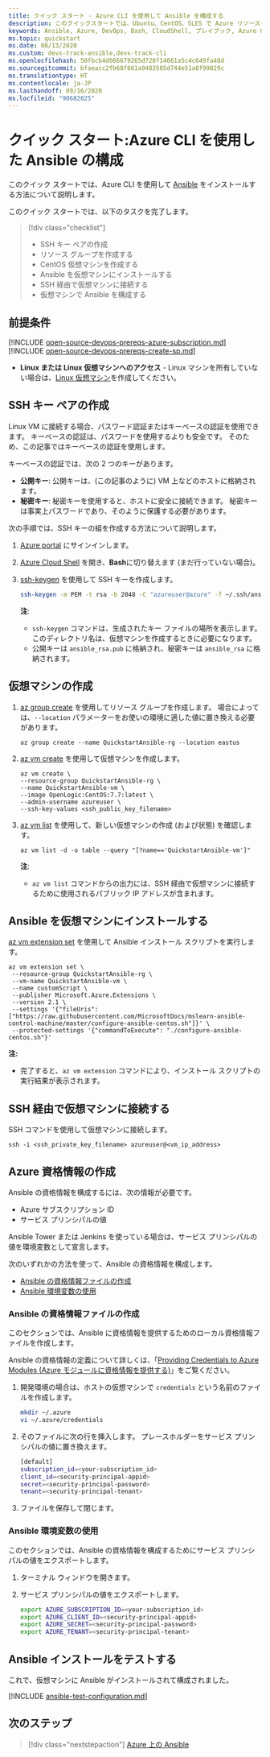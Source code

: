 ```yaml
---
title: クイック スタート - Azure CLI を使用して Ansible を構成する
description: このクイックスタートでは、Ubuntu、CentOS、SLES で Azure リソースを管理するため、Ansible をインストールして構成する方法を説明します
keywords: Ansible, Azure, DevOps, Bash, CloudShell, プレイブック, Azure CLI
ms.topic: quickstart
ms.date: 08/13/2020
ms.custom: devx-track-ansible,devx-track-cli
ms.openlocfilehash: 50fbcb4d086679265d728f14061a5c4c649fa48d
ms.sourcegitcommit: bfaeacc2fb68f861a9403585d744e51a8f99829c
ms.translationtype: HT
ms.contentlocale: ja-JP
ms.lasthandoff: 09/16/2020
ms.locfileid: "90682025"
---
```

# <a name="quickstart-configure-ansible-using-azure-cli"></a>クイック スタート:Azure CLI を使用した Ansible の構成

このクイック スタートでは、Azure CLI を使用して [Ansible](https://docs.ansible.com/) をインストールする方法について説明します。

このクイック スタートでは、以下のタスクを完了します。

> [!div class="checklist"]
> * SSH キー ペアの作成
> * リソース グループを作成する
> * CentOS 仮想マシンを作成する 
> * Ansible を仮想マシンにインストールする
> * SSH 経由で仮想マシンに接続する
> * 仮想マシンで Ansible を構成する

## <a name="prerequisites"></a>前提条件

[!INCLUDE [open-source-devops-prereqs-azure-subscription.md](../includes/open-source-devops-prereqs-azure-subscription.md)]
[!INCLUDE [open-source-devops-prereqs-create-sp.md](../includes/open-source-devops-prereqs-create-service-principal.md)]
- **Linux または Linux 仮想マシンへのアクセス** - Linux マシンを所有していない場合は、[Linux 仮想マシン](/azure/virtual-network/quick-create-cli)を作成してください。

## <a name="create-an-ssh-key-pair"></a>SSH キー ペアの作成

Linux VM に接続する場合、パスワード認証またはキーベースの認証を使用できます。 キーベースの認証は、パスワードを使用するよりも安全です。 そのため、この記事ではキーベースの認証を使用します。

キーベースの認証では、次の 2 つのキーがあります。

- **公開キー**: 公開キーは、(この記事のように) VM 上などのホストに格納されます。
- **秘密キー**: 秘密キーを使用すると、ホストに安全に接続できます。 秘密キーは事実上パスワードであり、そのように保護する必要があります。
        
次の手順では、SSH キーの組を作成する方法について説明します。

1. [Azure portal](https://portal.azure.com) にサインインします。

1. [Azure Cloud Shell](/azure/cloud-shell/overview) を開き、**Bash**に切り替えます (まだ行っていない場合)。

1. [ssh-keygen](https://www.ssh.com/ssh/keygen/) を使用して SSH キーを作成します。

    ```bash
    ssh-keygen -m PEM -t rsa -b 2048 -C "azureuser@azure" -f ~/.ssh/ansible_rsa -N ""
    ```

    **注**:

    - `ssh-keygen` コマンドは、生成されたキー ファイルの場所を表示します。 このディレクトリ名は、仮想マシンを作成するときに必要になります。
    - 公開キーは `ansible_rsa.pub` に格納され、秘密キーは `ansible_rsa` に格納されます。

## <a name="create-a-virtual-machine"></a>仮想マシンの作成

1. [az group create](/cli/azure/group#az-group-create) を使用してリソース グループを作成します。 場合によっては、`--location` パラメーターをお使いの環境に適した値に置き換える必要があります。

    ```azurecli
    az group create --name QuickstartAnsible-rg --location eastus
    ```

1. [az vm create](/cli/azure/vm#az-vm-create) を使用して仮想マシンを作成します。

    ```azurecli
    az vm create \
    --resource-group QuickstartAnsible-rg \
    --name QuickstartAnsible-vm \
    --image OpenLogic:CentOS:7.7:latest \
    --admin-username azureuser \
    --ssh-key-values <ssh_public_key_filename>
    ```

1. [az vm list](/cli/azure/vm#az-vm-list) を使用して、新しい仮想マシンの作成 (および状態) を確認します。

    ```azurecli
    az vm list -d -o table --query "[?name=='QuickstartAnsible-vm']"
    ```

    **注**:

    - `az vm list` コマンドからの出力には、SSH 経由で仮想マシンに接続するために使用されるパブリック IP アドレスが含まれます。

## <a name="install-ansible-on-the-virtual-machine"></a>Ansible を仮想マシンにインストールする

[az vm extension set](/cli/azure/vm/extension?#az-vm-extension-set) を使用して Ansible インストール スクリプトを実行します。

```azurecli
az vm extension set \
 --resource-group QuickstartAnsible-rg \
 --vm-name QuickstartAnsible-vm \
 --name customScript \
 --publisher Microsoft.Azure.Extensions \
 --version 2.1 \
 --settings '{"fileUris":["https://raw.githubusercontent.com/MicrosoftDocs/mslearn-ansible-control-machine/master/configure-ansible-centos.sh"]}' \
 --protected-settings '{"commandToExecute": "./configure-ansible-centos.sh"}'
```

**注:**

- 完了すると、`az vm extension` コマンドにより、インストール スクリプトの実行結果が表示されます。

## <a name="connect-to-your-virtual-machine-via-ssh"></a>SSH 経由で仮想マシンに接続する

SSH コマンドを使用して仮想マシンに接続します。

```azurecli
ssh -i <ssh_private_key_filename> azureuser@<vm_ip_address>
```

## <a name="create-azure-credentials"></a>Azure 資格情報の作成

Ansible の資格情報を構成するには、次の情報が必要です。

* Azure サブスクリプション ID
* サービス プリンシパルの値

Ansible Tower または Jenkins を使っている場合は、サービス プリンシパルの値を環境変数として宣言します。

次のいずれかの方法を使って、Ansible の資格情報を構成します。

- [Ansible の資格情報ファイルの作成](#file-credentials)
- [Ansible 環境変数の使用](#env-credentials)

### <a name="span-idfile-credentials-create-ansible-credentials-file"></a><span id="file-credentials"/> Ansible の資格情報ファイルの作成

このセクションでは、Ansible に資格情報を提供するためのローカル資格情報ファイルを作成します。

Ansible の資格情報の定義について詳しくは、「[Providing Credentials to Azure Modules (Azure モジュールに資格情報を提供する)](https://docs.ansible.com/ansible/guide_azure.html#providing-credentials-to-azure-modules)」をご覧ください。

1. 開発環境の場合は、ホストの仮想マシンで `credentials` という名前のファイルを作成します。

    ```bash
    mkdir ~/.azure
    vi ~/.azure/credentials
    ```

1. そのファイルに次の行を挿入します。 プレースホルダーをサービス プリンシパルの値に置き換えます。

    ```bash
    [default]
    subscription_id=<your-subscription_id>
    client_id=<security-principal-appid>
    secret=<security-principal-password>
    tenant=<security-principal-tenant>
    ```

1. ファイルを保存して閉じます。

### <a name="span-idenv-credentialsuse-ansible-environment-variables"></a><span id="env-credentials"/>Ansible 環境変数の使用

このセクションでは、Ansible の資格情報を構成するためにサービス プリンシパルの値をエクスポートします。

1. ターミナル ウィンドウを開きます。

1. サービス プリンシパルの値をエクスポートします。

    ```bash
    export AZURE_SUBSCRIPTION_ID=<your-subscription_id>
    export AZURE_CLIENT_ID=<security-principal-appid>
    export AZURE_SECRET=<security-principal-password>
    export AZURE_TENANT=<security-principal-tenant>
    ```

## <a name="test-ansible-installation"></a>Ansible インストールをテストする

これで、仮想マシンに Ansible がインストールされて構成されました。

[!INCLUDE [ansible-test-configuration.md](includes/ansible-test-configuration.md)]

## <a name="next-steps"></a>次のステップ

> [!div class="nextstepaction"]
> [Azure 上の Ansible](/azure/developer/Ansible)